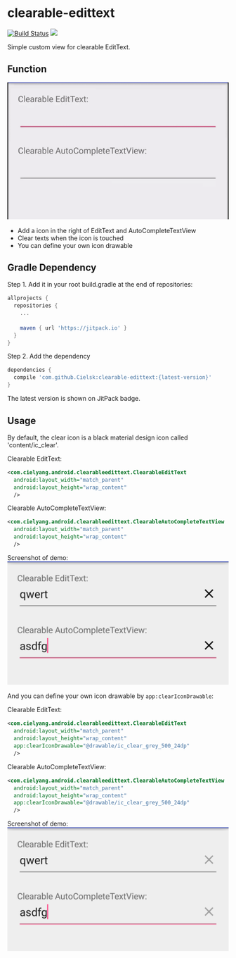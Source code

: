 # clearable-edittext

[![Build Status](https://travis-ci.org/Cielsk/clearable-edittext.svg?branch=master)](https://travis-ci.org/Cielsk/clearable-edittext) [![](https://jitpack.io/v/Cielsk/clearable-edittext.svg)](https://jitpack.io/#Cielsk/clearable-edittext)

Simple custom view for clearable EditText.

Function
---
![Usage](https://raw.githubusercontent.com/Cielsk/clearable-edittext/master/asset/usage.gif)

- Add a icon in the right of EditText and AutoCompleteTextView
- Clear texts when the icon is touched
- You can define your own icon drawable

Gradle Dependency
---

Step 1. Add it in your root build.gradle at the end of repositories:
```groovy
allprojects {
  repositories {
    ... 
    
    maven { url 'https://jitpack.io' }
  }
}
```

Step 2. Add the dependency
```groovy
dependencies {
  compile 'com.github.Cielsk:clearable-edittext:{latest-version}'
}
```
The latest version is shown on JitPack badge.

Usage
---
By default, the clear icon is a black material design icon called 'content/ic_clear'.

Clearable EditText:
```xml
<com.cielyang.android.clearableedittext.ClearableEditText
  android:layout_width="match_parent"
  android:layout_height="wrap_content"
  />
```
Clearable AutoCompleteTextView:
```xml
<com.cielyang.android.clearableedittext.ClearableAutoCompleteTextView
  android:layout_width="match_parent"
  android:layout_height="wrap_content"
  />
```
Screenshot of demo:
![Default Icon](https://raw.githubusercontent.com/Cielsk/clearable-edittext/master/asset/default-icon.png)

And you can define your own icon drawable by `app:clearIconDrawable`:

Clearable EditText:
```xml
<com.cielyang.android.clearableedittext.ClearableEditText
  android:layout_width="match_parent"
  android:layout_height="wrap_content"
  app:clearIconDrawable="@drawable/ic_clear_grey_500_24dp"
  />
```
Clearable AutoCompleteTextView:
```xml
<com.cielyang.android.clearableedittext.ClearableAutoCompleteTextView
  android:layout_width="match_parent"
  android:layout_height="wrap_content"
  app:clearIconDrawable="@drawable/ic_clear_grey_500_24dp"
  />
```
Screenshot of demo:
![Custom Icon](https://raw.githubusercontent.com/Cielsk/clearable-edittext/master/asset/custom-icon.png)
